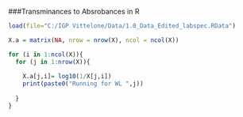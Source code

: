 ###Transminances to Absrobances in R
```r
load(file="C:/IGP Vittelone/Data/1.0_Data_Edited_labspec.RData")

X.a = matrix(NA, nrow = nrow(X), ncol = ncol(X))

for (i in 1:ncol(X)){
  for (j in 1:nrow(X)){
    
    X.a[j,i]= log10(1/X[j,i])
    print(paste0("Running for WL ",j))
    
  }
}
```
